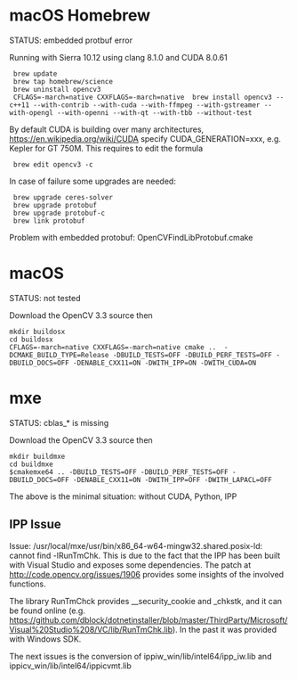 
# macOS Homebrew #
STATUS: embedded protbuf error

Running with Sierra 10.12 using clang 8.1.0 and CUDA 8.0.61
~~~~
 brew update
 brew tap homebrew/science
 brew uninstall opencv3
 CFLAGS=-march=native CXXFLAGS=-march=native  brew install opencv3 --c++11 --with-contrib --with-cuda --with-ffmpeg --with-gstreamer --with-opengl --with-openni --with-qt --with-tbb --without-test
~~~~
By default CUDA is building over many architectures, https://en.wikipedia.org/wiki/CUDA specify CUDA_GENERATION=xxx, e.g. Kepler for GT 750M. This requires to edit the formula
~~~~
 brew edit opencv3 -c
~~~~
 

In case of failure some upgrades are needed:
~~~~
 brew upgrade ceres-solver
 brew upgrade protobuf
 brew upgrade protobuf-c
 brew link protobuf
~~~~

Problem with embedded protobuf: OpenCVFindLibProtobuf.cmake

# macOS #
STATUS: not tested


Download the OpenCV 3.3 source then

~~~~
mkdir buildosx
cd buildosx
CFLAGS=-march=native CXXFLAGS=-march=native cmake ..  -DCMAKE_BUILD_TYPE=Release -DBUILD_TESTS=OFF -DBUILD_PERF_TESTS=OFF -DBUILD_DOCS=OFF -DENABLE_CXX11=ON -DWITH_IPP=ON -DWITH_CUDA=ON 
~~~~

# mxe #
STATUS: cblas_* is missing


Download the OpenCV 3.3 source then

~~~~
mkdir buildmxe
cd buildmxe
$cmakemxe64 .. -DBUILD_TESTS=OFF -DBUILD_PERF_TESTS=OFF -DBUILD_DOCS=OFF -DENABLE_CXX11=ON -DWITH_IPP=OFF -DWITH_LAPACL=OFF
~~~~

The above is the minimal situation: without CUDA, Python, IPP


## IPP Issue ##

Issue: /usr/local/mxe/usr/bin/x86_64-w64-mingw32.shared.posix-ld: cannot find -lRunTmChk. This is due to the fact that the IPP has been built with Visual Studio and exposes some dependencies. The patch at http://code.opencv.org/issues/1906 provides some insights of the involved functions.

The library RunTmChck provides __security_cookie and _chkstk, and it can be found online (e.g. https://github.com/dblock/dotnetinstaller/blob/master/ThirdParty/Microsoft/Visual%20Studio%208/VC/lib/RunTmChk.lib). In the past it was provided with Windows SDK.

The next issues is the conversion of ippiw_win/lib/intel64/ipp_iw.lib and ippicv_win/lib/intel64/ippicvmt.lib 
